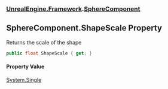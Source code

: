 ### [UnrealEngine.Framework](./UnrealEngine-Framework.md 'UnrealEngine.Framework').[SphereComponent](./SphereComponent.md 'UnrealEngine.Framework.SphereComponent')
## SphereComponent.ShapeScale Property
Returns the scale of the shape  
```csharp
public float ShapeScale { get; }
```
#### Property Value
[System.Single](https://docs.microsoft.com/en-us/dotnet/api/System.Single 'System.Single')  
